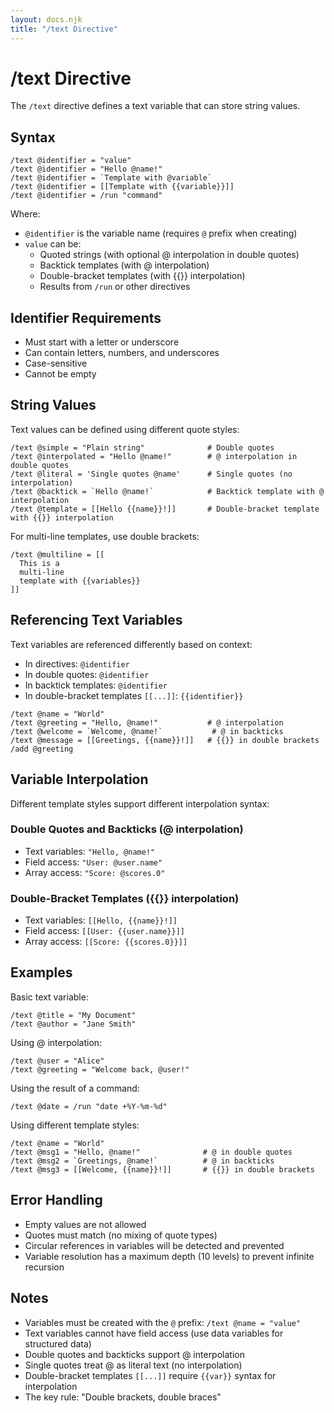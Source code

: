 ```yaml
---
layout: docs.njk
title: "/text Directive"
---
```


# /text Directive

The `/text` directive defines a text variable that can store string values.

## Syntax

```mlld
/text @identifier = "value"
/text @identifier = "Hello @name!"
/text @identifier = `Template with @variable`
/text @identifier = [[Template with {{variable}}]]
/text @identifier = /run "command"
```

Where:
- `@identifier` is the variable name (requires `@` prefix when creating)
- `value` can be:
  - Quoted strings (with optional @ interpolation in double quotes)
  - Backtick templates (with @ interpolation)
  - Double-bracket templates (with {{}} interpolation)
  - Results from `/run` or other directives

## Identifier Requirements

- Must start with a letter or underscore
- Can contain letters, numbers, and underscores
- Case-sensitive
- Cannot be empty

## String Values

Text values can be defined using different quote styles:

```mlld
/text @simple = "Plain string"              # Double quotes
/text @interpolated = "Hello @name!"        # @ interpolation in double quotes
/text @literal = 'Single quotes @name'      # Single quotes (no interpolation)
/text @backtick = `Hello @name!`            # Backtick template with @ interpolation
/text @template = [[Hello {{name}}!]]       # Double-bracket template with {{}} interpolation
```

For multi-line templates, use double brackets:

```mlld
/text @multiline = [[
  This is a
  multi-line
  template with {{variables}}
]]
```

## Referencing Text Variables

Text variables are referenced differently based on context:
- In directives: `@identifier`
- In double quotes: `@identifier`
- In backtick templates: `@identifier`
- In double-bracket templates `[[...]]`: `{{identifier}}`

```mlld
/text @name = "World"
/text @greeting = "Hello, @name!"           # @ interpolation
/text @welcome = `Welcome, @name!`           # @ in backticks
/text @message = [[Greetings, {{name}}!]]   # {{}} in double brackets
/add @greeting
```

## Variable Interpolation

Different template styles support different interpolation syntax:

### Double Quotes and Backticks (@ interpolation)
- Text variables: `"Hello, @name!"`
- Field access: `"User: @user.name"`
- Array access: `"Score: @scores.0"`

### Double-Bracket Templates ({{}} interpolation)
- Text variables: `[[Hello, {{name}}!]]`
- Field access: `[[User: {{user.name}}]]`
- Array access: `[[Score: {{scores.0}}]]`


## Examples

Basic text variable:
```mlld
/text @title = "My Document"
/text @author = "Jane Smith"
```

Using @ interpolation:
```mlld
/text @user = "Alice"
/text @greeting = "Welcome back, @user!"
```

Using the result of a command:
```mlld
/text @date = /run "date +%Y-%m-%d"
```

Using different template styles:
```mlld
/text @name = "World"
/text @msg1 = "Hello, @name!"              # @ in double quotes
/text @msg2 = `Greetings, @name!`          # @ in backticks
/text @msg3 = [[Welcome, {{name}}!]]       # {{}} in double brackets
```

## Error Handling

- Empty values are not allowed
- Quotes must match (no mixing of quote types)
- Circular references in variables will be detected and prevented
- Variable resolution has a maximum depth (10 levels) to prevent infinite recursion

## Notes

- Variables must be created with the `@` prefix: `/text @name = "value"`
- Text variables cannot have field access (use data variables for structured data)
- Double quotes and backticks support @ interpolation
- Single quotes treat @ as literal text (no interpolation)
- Double-bracket templates `[[...]]` require `{{var}}` syntax for interpolation
- The key rule: "Double brackets, double braces"